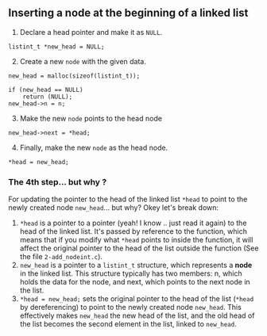 ## Inserting a node at the beginning of a linked list
1. Declare a head pointer and make it as `NULL`.
```
listint_t *new_head = NULL;
```
2. Create a new `node` with the given data.
```
new_head = malloc(sizeof(listint_t));

if (new_head == NULL)
    return (NULL);
new_head->n = n;
```
3. Make the new `node` points to the head node
```
new_head->next = *head;
```
4. Finally, make the new `node` as the head node.
```
*head = new_head;
```
### The 4th step... but why ?
For updating the pointer to the head of the linked list `*head` to point to the newly created node `new_head`... but why? Okey let's break down:

1. `*head` is a pointer to a pointer (yeah! I know .. just read it again) to the head of the linked list. It's passed by reference to the function, which means that if you modify what `*head` points to inside the function, it will affect the original pointer to the head of the list outside the function (See the file `2-add_nodeint.c`).
2. `new_head` is a pointer to a `listint_t` structure, which represents a **node** in the linked list. This structure typically has two members: n, which holds the data for the node, and next, which points to the next node in the list.
3. `*head = new_head;` sets the original pointer to the head of the list (`*head` by dereferencing) to point to the newly created node `new_head`. This effectively makes `new_head` the new head of the list, and the old head of the list becomes the second element in the list, linked to `new_head`.

